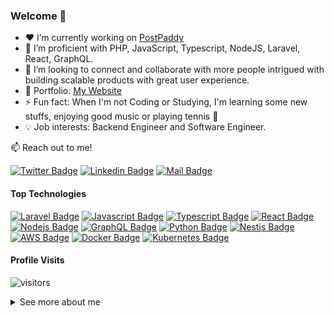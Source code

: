 ### Welcome 👋

<!--
**m0j33d/m0j33d** is a ✨ _special_ ✨ repository because its `README.md` (this file) appears on your GitHub profile.
-->

- ❤️ I’m currently working on [PostPaddy](https://postpaddy.com)
- 🌱 I’m proficient with PHP, JavaScript, Typescript, NodeJS, Laravel, React, GraphQL.
- 👯 I’m looking to connect and collaborate with more people intrigued with building scalable products with great user experience.
- 💼 Portfolio: [My Website](https://mojeed.dev)
- ⚡ Fun fact: When I'm not Coding or Studying, I'm learning some new stuffs, enjoying good music or playing tennis 🎾
- 💡 Job interests: Backend Engineer and Software Engineer.

:mailbox: Reach out to me!

[![Twitter Badge](https://img.shields.io/badge/-@_m0j33d-1ca0f1?style=flat&labelColor=1ca0f1&logo=twitter&logoColor=white&link=https://twitter.com/m0j33d)](https://twitter.com/m0j33d) [![Linkedin Badge](https://img.shields.io/badge/-Mojeed%20Adeoye-0e76a8?style=flat&labelColor=0e76a8&logo=linkedin&logoColor=white)](https://www.linkedin.com/in/mojeedeji/) [![Mail Badge](https://img.shields.io/badge/-Mojeed%20Adeoye-c0392b?style=flat&labelColor=c0392b&logo=gmail&logoColor=white)](mailto:mojeedeji16@gmail.com)


#### Top Technologies

[![Laravel Badge](https://img.shields.io/badge/-Laravel-F05340?style=for-the-badge&labelColor=black&logo=laravel&logoColor=F05340)](#)  [![Javascript Badge](https://img.shields.io/badge/-Javascript-F0DB4F?style=for-the-badge&labelColor=black&logo=javascript&logoColor=F0DB4F)](#) [![Typescript Badge](https://img.shields.io/badge/-Typescript-007acc?style=for-the-badge&labelColor=black&logo=typescript&logoColor=007acc)](#) [![React Badge](https://img.shields.io/badge/-React-61DBFB?style=for-the-badge&labelColor=black&logo=react&logoColor=61DBFB)](#)  [![Nodejs Badge](https://img.shields.io/badge/-Nodejs-3C873A?style=for-the-badge&labelColor=black&logo=node.js&logoColor=3C873A)](#) [![GraphQL Badge](https://img.shields.io/badge/-GraphQl-e535ab?style=for-the-badge&labelColor=black&logo=node.js&logoColor=e535ab)](#) [![Python Badge](https://img.shields.io/badge/-python-3776AB?style=for-the-badge&labelColor=black&logo=python&logoColor=3776AB)](#) [![Nestjs Badge](https://img.shields.io/badge/-nestjs-e0234e?style=for-the-badge&labelColor=black&logo=nestjs&logoColor=e0234e)](#) [![AWS Badge](https://img.shields.io/badge/-aws-FF9900?style=for-the-badge&labelColor=black&logo=amazon-web-services&logoColor=FF9900)](#) [![Docker Badge](https://img.shields.io/badge/-docker-2496ED?style=for-the-badge&labelColor=black&logo=docker&logoColor=2496ED)](#) [![Kubernetes Badge](https://img.shields.io/badge/-kubernetes-326CE5?style=for-the-badge&labelColor=black&logo=kubernetes&logoColor=326CE5)](#) 

#### Profile Visits

![visitors](https://visitor-badge.glitch.me/badge?page_id=m0j33d.m0j33d)

<details>
  <summary>
    See more about me
  </summary>
<br >

![Github stats](https://github-readme-stats.vercel.app/api?username=m0j33d&count_private=true&show_icons=true&theme=radical)

